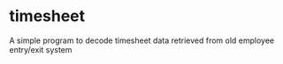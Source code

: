 timesheet
=========

A simple program to decode timesheet data retrieved from old employee entry/exit system